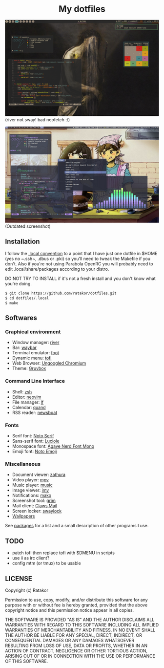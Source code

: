 <h1 align="center">My dotfiles</h1>

![screenshot 1](.local/share/screenshot/1.png)
(river not sway! bad neofetch :/)

![screenshot 2](.local/share/screenshot/2.png)
(Outdated screenshot)

## Installation
I follow the [.local convention](https://gist.github.com/Earnestly/84cf9670b7e11ae2eac6f753910efebe)
to a point that I have just one dotfile in $HOME (yes no ~.ssh~, .dbus or .pki)
so you'll need to tweak the Makefile if you don't. Also if you're not using
Parabola OpenRC you will probably need to edit .local/share/packages according
to your distro.

DO NOT TRY TO INSTALL if it's not a fresh install and you don't know what you're doing.

	$ git clone https://github.com/ratakor/dotfiles.git
	$ cd dotfiles/.local
	$ make

## Softwares

### Graphical environment
- Window manager: [river](https://github.com/riverwm/river)
- Bar: [waybar](https://github.com/Alexays/Waybar)
- Terminal emulator: [foot](https://codeberg.org/dnkl/foot)
- Dynamic menu: [tofi](https://github.com/philj56/tofi)
- Web Browser: [Ungoogled Chromium](https://github.com/ungoogled-software/ungoogled-chromium)
- Theme: [Gruvbox](https://github.com/morhetz/gruvbox)

### Command Line Interface
- Shell: [zsh](https://github.com/zsh-users/zsh)
- Editor: [neovim](https://github.com/neovim/neovim)
- File manager: [lf](https://github.com/gokcehan/lf)
- Calendar: [quand](https://github.com/ratakor/quand)
- RSS reader: [newsboat](https://newsboat.org/)

### Fonts
- Serif font: [Noto Serif](https://fonts.google.com/noto/specimen/Noto+Serif)
- Sans-serif font: [Luciole](https://luciole-vision.com)
- Monospace font: [Agave Nerd Font Mono](https://github.com/ryanoasis/nerd-fonts/tree/master/patched-fonts/Agave)
- Emoji font: [Noto Emoji](https://fonts.google.com/noto/specimen/Noto+Emoji)

### Miscellaneous
- Document viewer: [zathura](https://github.com/pwmt/zathura)
- Video player: [mpv](https://github.com/mpv-player/mpv)
- Music player: [music](.local/bin/music)
- Image viewer: [imv](https://sr.ht/~exec64/imv)
- Notifications: [mako](https://github.com/emersion/mako)
- Screenshot tool: [grim](https://sr.ht/~emersion/grim)
- Mail client: [Claws Mail](https://www.claws-mail.org)
- Screen locker: [swaylock](https://github.com/swaywm/swaylock)
- [Wallpapers](https://github.com/ratakor/wallpapers)

See [packages](.local/share/packages) for a list and a small description of
other programs I use.

## TODO
- patch tofi then replace tofi with $DMENU in scripts
- use ii as irc client?
- config mtm (or tmux) to be usable

## LICENSE
Copyright (c) Ratakor

Permission to use, copy, modify, and/or distribute this software for any
purpose with or without fee is hereby granted, provided that the above
copyright notice and this permission notice appear in all copies.

THE SOFTWARE IS PROVIDED "AS IS" AND THE AUTHOR DISCLAIMS ALL WARRANTIES WITH
REGARD TO THIS SOFTWARE INCLUDING ALL IMPLIED WARRANTIES OF MERCHANTABILITY AND
FITNESS. IN NO EVENT SHALL THE AUTHOR BE LIABLE FOR ANY SPECIAL, DIRECT,
INDIRECT, OR CONSEQUENTIAL DAMAGES OR ANY DAMAGES WHATSOEVER RESULTING FROM
LOSS OF USE, DATA OR PROFITS, WHETHER IN AN ACTION OF CONTRACT, NEGLIGENCE OR
OTHER TORTIOUS ACTION, ARISING OUT OF OR IN CONNECTION WITH THE USE OR
PERFORMANCE OF THIS SOFTWARE.

